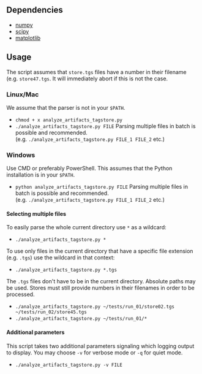 ## Dependencies
* [numpy][]
* [scipy][]
* [matplotlib][]

## Usage
The script assumes that `store.tgs` files have a number in their filename 
(e.g. `store47.tgs`. It will immediately abort if this is not the case.

### Linux/Mac
We assume that the parser is not in your `$PATH`.

* `chmod + x analyze_artifacts_tagstore.py`
* `./analyze_artifacts_tagstore.py FILE` 
    Parsing multiple files in batch is possible and recommended.  
    (e.g. `./analyze_artifacts_tagstore.py FILE_1 FILE_2` etc.)

### Windows
Use CMD or preferably PowerShell. This assumes that the Python installation is
in your `$PATH`.

* `python analyze_artifacts_tagstore.py FILE`
    Parsing multiple files in batch is possible and recommended.  
    (e.g. `./analyze_artifacts_tagstore.py FILE_1 FILE_2` etc.)

#### Selecting multiple files
To easily parse the whole current directory use `*` as a wildcard:

* `./analyze_artifacts_tagstore.py *`

To use only files in the current directory that have a specific file extension
(e.g. `.tgs`) use the wildcard in that context:

* `./analyze_artifacts_tagstore.py *.tgs`

The `.tgs` files don't have to be in the current directory. Absolute paths may
be used. Stores must still provide numbers in their filenames in order to be
processed.

* `./analyze_artifacts_tagstore.py ~/tests/run_01/store02.tgs ~/tests/run_02/store45.tgs`
* `./analyze_artifacts_tagstore.py ~/tests/run_01/*`

#### Additional parameters

This script takes two additional parameters signaling which logging output to
display. You may choose `-v` for verbose mode or `-q` for quiet mode.

* `./analyze_artifacts_tagstore.py -v FILE`

<!-- data -->

[numpy]: http://sourceforge.net/projects/numpy/files/
[scipy]: http://sourceforge.net/projects/scipy/files/
[matplotlib]: http://matplotlib.org

